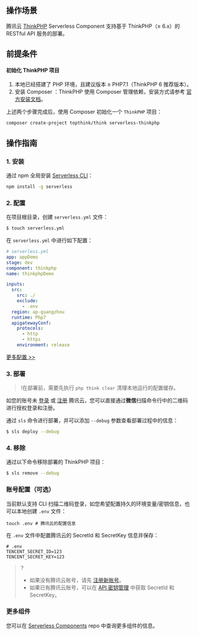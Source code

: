 ## 操作场景
腾讯云 [ThinkPHP](https://github.com/top-think/think) Serverless Component 支持基于 ThinkPHP（≥ 6.x）的 RESTful API 服务的部署。

## 前提条件
#### 初始化 ThinkPHP 项目
1. 本地已经搭建了 PHP 环境，且建议版本 ≥ PHP7.1（ThinkPHP 6 推荐版本）。
2. 安装 Composer ：ThinkPHP 使用 Composer 管理依赖，安装方式请参考 [官方安装文档](https://getcomposer.org/doc/00-intro.md#installation-linux-unix-macos)。

上述两个步骤完成后，使用 Composer 初始化一个 `ThinkPHP` 项目：
```bash
composer create-project topthink/think serverless-thinkphp
```

## 操作指南
### 1. 安装

通过 npm 全局安装 [Serverless CLI](https://github.com/serverless/serverless)：

```bash
npm install -g serverless
```

### 2. 配置
在项目根目录，创建 `serverless.yml` 文件：
```bash
$ touch serverless.yml
```

在 `serverless.yml` 中进行如下配置：
```yml
# serverless.yml
app: appDemo
stage: dev
component: thinkphp
name: thinkphpDemo

inputs:
  src:
    src: ./
    exclude:
      - .env
  region: ap-guangzhou
  runtime: Php7
  apigatewayConf:
    protocols:
      - http
      - https
    environment: release
```

[更多配置 >>](https://github.com/serverless-components/tencent-thinkphp/tree/master/docs/configure.md)

### 3. 部署

>!在部署前，需要先执行 `php think clear` 清理本地运行的配置缓存。

如您的账号未 [登录](https://cloud.tencent.com/login) 或 [注册](https://cloud.tencent.com/register) 腾讯云，您可以直接通过**微信**扫描命令行中的二维码进行授权登录和注册。

通过 `sls` 命令进行部署，并可以添加 `--debug` 参数查看部署过程中的信息：
```bash
$ sls deploy --debug
```

### 4. 移除

通过以下命令移除部署的 ThinkPHP 项目：

```bash
$ sls remove --debug
```

### 账号配置（可选）

当前默认支持 CLI 扫描二维码登录，如您希望配置持久的环境变量/密钥信息，也可以本地创建 `.env` 文件：
```shell
touch .env # 腾讯云的配置信息
```

在 `.env` 文件中配置腾讯云的 SecretId 和 SecretKey 信息并保存：
```text
# .env
TENCENT_SECRET_ID=123
TENCENT_SECRET_KEY=123
```

>?
>- 如果没有腾讯云账号，请先 [注册新账号](https://cloud.tencent.com/register)。
>- 如果已有腾讯云账号，可以在 [API 密钥管理](https://console.cloud.tencent.com/cam/capi) 中获取 SecretId 和 SecretKey。

### 更多组件

您可以在 [Serverless Components](https://github.com/serverless-components) repo 中查询更多组件的信息。
